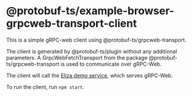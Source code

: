 @protobuf-ts/example-browser-grpcweb-transport-client
=====================================================

This is a simple gRPC-web client using @protobuf-ts/grpcweb-transport.

The client is generated by @protobuf-ts/plugin without any additional
parameters. A GrpcWebFetchTransport from the package @protobuf-ts/grpcweb-transport 
is used to communicate over gRPC-Web.

The client will call the [Eliza demo service](https://connectrpc.com/demo/), 
which serves gRPC-Web.

To run the client, run `npm start`. 
